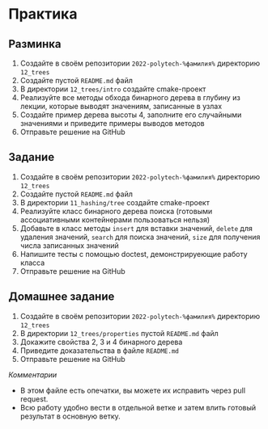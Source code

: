 # Практика

## Разминка

1. Создайте в своём репозитории `2022-polytech-%фамилия%` директорию `12_trees`
2. Cоздайте пустой `README.md` файл
3. В директории `12_trees/intro` создайте cmake-проект
4. Реализуйте все методы обхода бинарного дерева в глубину из лекции, которые выводят значениям, записанные в узлах
5. Создайте пример дерева высоты 4, заполните его случайными значениями и приведите примеры выводов методов 
6. Отправьте решение на GitHub


## Задание

1. Создайте в своём репозитории `2022-polytech-%фамилия%` директорию `12_trees`
2. Cоздайте пустой `README.md` файл
3. В директории `11_hashing/tree` создайте cmake-проект
4. Реализуйте класс бинарного дерева поиска (готовыми ассоциативными контейнерами пользоваться нельзя)
6. Добавьте в класс методы `insert` для вставки значений, `delete` для удаления значений, `search` для поиска значений, `size` для получения числа записанных значений
7. Напишите тесты с помощью doctest, демонстрируеющие работу класса
8. Отправьте решение на GitHub

## Домашнее задание

1. Создайте в своём репозитории `2022-polytech-%фамилия%` директорию `12_trees`
2. В директории `12_trees/properties` пустой `README.md` файл
4. Докажите свойства 2, 3 и 4 бинарного дерева
5. Приведите доказательства в файле `README.md`
6. Отправьте решение на GitHub


*Комментарии*
- В этом файле есть опечатки, вы можете их исправить через pull request.
- Всю работу удобно вести в отдельной ветке и затем влить готовый результат в основную ветку.
